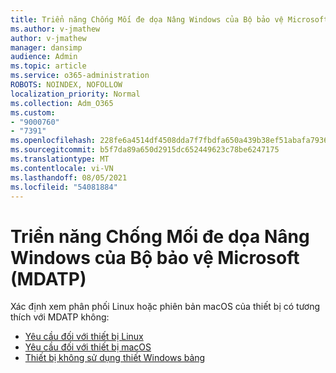 ```yaml
---
title: Triển năng Chống Mối đe dọa Nâng Windows của Bộ bảo vệ Microsoft (MDATP)
ms.author: v-jmathew
author: v-jmathew
manager: dansimp
audience: Admin
ms.topic: article
ms.service: o365-administration
ROBOTS: NOINDEX, NOFOLLOW
localization_priority: Normal
ms.collection: Adm_O365
ms.custom:
- "9000760"
- "7391"
ms.openlocfilehash: 228fe6a4514df4508dda7f7fbdfa650a439b38ef51abafa7936afa4ecfd54e04
ms.sourcegitcommit: b5f7da89a650d2915dc652449623c78be6247175
ms.translationtype: MT
ms.contentlocale: vi-VN
ms.lasthandoff: 08/05/2021
ms.locfileid: "54081884"
---
```

# <a name="onboard-a-non-windows-device-to-microsoft-defender-advanced-threat-protection-mdatp"></a>Triển năng Chống Mối đe dọa Nâng Windows của Bộ bảo vệ Microsoft (MDATP)

Xác định xem phân phối Linux hoặc phiên bản macOS của thiết bị có tương thích với MDATP không:

- [Yêu cầu đối với thiết bị Linux](https://go.microsoft.com/fwlink/?linkid=2143462)
- [Yêu cầu đối với thiết bị macOS](https://go.microsoft.com/fwlink/?linkid=2143461)
- [Thiết bị không sử dụng thiết Windows bảng](https://go.microsoft.com/fwlink/?linkid=2143628)
